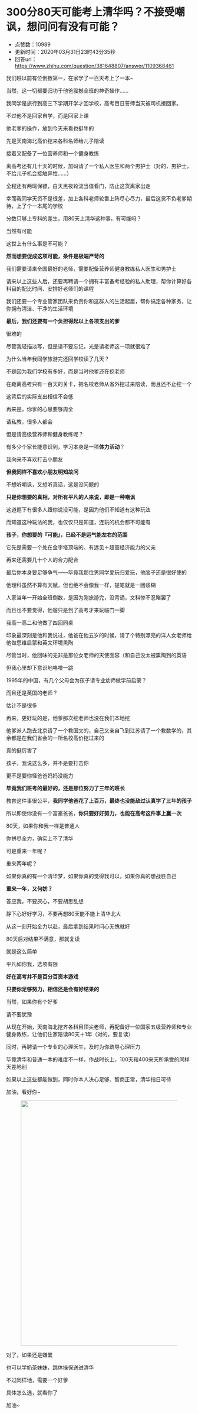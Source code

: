 # 300分80天可能考上清华吗？不接受嘲讽，想问问有没有可能？
- 点赞数：10989
- 更新时间：2020年03月31日23时43分35秒
- 回答url：https://www.zhihu.com/question/381648807/answer/1109368461
<body>
 <p data-pid="QcL4eBtb">我们班以前有位倒数第一，在家学了一百天考上了一本~</p>
 <p data-pid="o988PITs">当然，这一切都要归功于他爸震撼全班的神奇操作……</p>
 <p data-pid="kT8pEqcf">我同学是旅行到高三下学期开学才回学校，高考百日誓师当天被司机接回家。</p>
 <p data-pid="VkEwtG0H">不过他不是回家自学，而是回家上课</p>
 <p data-pid="N-7lG2Vb">他老爹的操作，放到今天来看也挺牛的</p>
 <p data-pid="dLzvkLDp">先是天南海北高价挖来各科名师给儿子陪读</p>
 <p data-pid="fJ5iPG2P">接着又配备了一位营养师和一个健身教练</p>
 <p data-pid="NHsOdgAT">离高考还有几十天的时候，加码请了一个私人医生和两个男护士（对的，男护士，不给儿子机会接触异性……）</p>
 <p data-pid="WIXkoG5d">全程还有两班保镖，白天黑夜轮流当值看门，防止这货离家出走</p>
 <p data-pid="teFn5dLt">幸而我同学天资不是很差，加上各科老师轮番上阵尽心尽力，最后这货不负老爹期待，上了个一本尾的学校</p>
 <p data-pid="3WEcrRHT">分数只够上专科的差生，用80天上清华这种事，有可能吗？</p>
 <p data-pid="DabRUzSK">当然有可能</p>
 <p data-pid="xVmYEMw5">这世上有什么事是不可能？</p>
 <p data-pid="ZoYxz5S_"><b>然而想要促成这项可能，条件是极端严苛的</b></p>
 <p data-pid="KsotYK3a">我们需要请来全国最好的老师，需要配备营养师健身教练私人医生和男护士</p>
 <p data-pid="FkSavXNb">请来以上这些人后，还要再聘请一个拥有丰富备考经验的私人助理，帮你计算好各科目的配比时间、安排好老师们的课程</p>
 <p data-pid="DSeGKr_V">我们还要一个专业管家团队来负责你和这群人的生活起居，帮你搞定各种家务，让你拥有清洁、干净的生活环境</p>
 <p data-pid="2TSw71Ax"><b>最后，我们还要有一个负担得起以上各项支出的爹</b></p>
 <p data-pid="6waP21vM">很难的</p>
 <p data-pid="A7wDkSLl">尽管我轻描淡写，但是请不要忘记，光是请老师这一项就很难了</p>
 <p data-pid="I0zDiZHg">为什么当年我同学旅游完还回学校读了几天？</p>
 <p data-pid="dDYPHYRk">不是因为我们学校有多好，而是当时他爹还在挖老师</p>
 <p data-pid="0nLOPBVG">在距离高考只有一百天的关卡，把名校老师从省外挖过来陪读，而且还不止挖一个</p>
 <p data-pid="xLh5XbWC">这背后的实际支出相信不会低</p>
 <p data-pid="we8MHCa5">再来是，你爹的心思要够周全</p>
 <p data-pid="_Fql_O9r">请私教，很多人都会</p>
 <p data-pid="SjY0rY3m">但是请高级营养师和健身教练呢？</p>
 <p data-pid="2vntHv0B">有多少个家长能意识到，学习本身是一项<b>体力活动</b>？</p>
 <p data-pid="pCTmeL9L">我向来不喜欢打击小朋友</p>
 <p data-pid="cO7eHZll"><b>但我同样不喜欢小朋友明知故问</b></p>
 <p data-pid="qd9ctqsS">不想听嘲讽，又想听真话，这是没问题的</p>
 <p data-pid="fiTgBDMM"><b>只是你想要的真相，对所有平凡的人来说，即是一种嘲讽</b></p>
 <p data-pid="nOTNeNCX">这道题下有很多人跟你说没可能，是因为他们不知道有这种玩法</p>
 <p data-pid="an4ItyFt">而知道这种玩法的我，也仅仅只是知道，连玩的机会都不可能有</p>
 <p data-pid="Cf0G19tm"><b>孩子，你想要的『可能』，已经不是运气能左右的范围</b></p>
 <p data-pid="UeHdLK56">它先是需要一个处在金字塔顶端的、有远见＋超高经济能力的父亲</p>
 <p data-pid="rZejAAlp">再来还需要几十个人的合力配合</p>
 <p data-pid="OtkgdO-p">最后你本身要足够争气——毕竟我那位男同学爱玩归爱玩，他脑子还是很好使的</p>
 <p data-pid="GpP71BBe">他理科虽然不算有天赋，但也绝不会像我一样，提笔就是一团浆糊</p>
 <p data-pid="sWDrX9Qq">人家当年一开始全班倒数，是因为刚旅游完，没背诵，文科惨不忍睹罢了</p>
 <p data-pid="mqWuUtFR">而且也不要觉得，他爸只是到了高考才来玩临门一脚</p>
 <p data-pid="v94aW1aS">我高一高二和他做了四回同桌</p>
 <p data-pid="Daoc2eD4">印象最深刻是他和我说过，他爸在他五岁的时候，请了个特别漂亮的洋人女老师给他做思维启蒙和英文环境熏陶</p>
 <p data-pid="ByZfw1MB">尽管当时，他回味的无非是那位女老师的天使面容（和自己没太被熏陶到的英语</p>
 <p data-pid="0ZTXCWDe">但我心里却下意识地咯噔一跳</p>
 <p data-pid="XpGeD5qP">1995年的中国，有几个父母会为孩子请专业幼师做学前启蒙？</p>
 <p data-pid="J42FLeoK">而且还是英国的老师？</p>
 <p data-pid="Qqx1OPp4">估计不是很多</p>
 <p data-pid="CgY1fRo1">再来，更好玩的是，他爹那次挖老师也没在我们本地挖</p>
 <p data-pid="Q3gUdDnE">他爹派人跑去北京请了一个教国文的，自己又亲自飞到江苏请了一个教数学的，其余都是在我们省会的一所名校高价挖过来的</p>
 <p data-pid="BXmtPVxN">真的挺厉害了</p>
 <p data-pid="LPVoL74l">孩子，我说这么多，并不是要打击你</p>
 <p data-pid="yzSNgRP2">更不是要你怪爸爸妈妈没能力</p>
 <p data-pid="gGEPXFG4"><b>毕竟我们班考的最好的，还是那位努力了三年的班长</b></p>
 <p data-pid="FWJdwYoo">教育这件事很公平，<b>我同学他爸花了上百万，最终也没能敌过认真学了三年的孩子</b></p>
 <p data-pid="p8-yoMa0">所以即使你没有一个富豪爸爸，<b>你只要好好努力，也能在高考这件事上赢一次</b></p>
 <p data-pid="cGE5MUiH">80天，如果你和我一样是普通人</p>
 <p data-pid="dilkB3S0">你拼尽全力，确实上不了清华</p>
 <p data-pid="qeHh6w-i">可是重来一年呢？</p>
 <p data-pid="sg3lbJUu">重来两年呢？</p>
 <p data-pid="m8CitmtH">如果你真的有一个清华梦，如果你真的觉得我可以，如果你真的想战胜自己</p>
 <p data-pid="sV38fbq2"><b>重来一年，又何妨？</b></p>
 <p data-pid="ImWwOjhj">答应我，不要灰心，不要胡思乱想</p>
 <p data-pid="vp8h7oXJ">静下心好好学习，不要再想80天能不能上清华北大</p>
 <p data-pid="_x6EJDOM">从这一刻开始全力以赴，最后拿到结果时问心无愧就好</p>
 <p data-pid="IJnQDWAd">80天后对结果不满意，那就复读</p>
 <p data-pid="HTTh43z8">就是这么简单</p>
 <p data-pid="HZND57t9">平凡如你我，选项有限</p>
 <p data-pid="dA_6bg9C"><b>好在高考并不是百分百资本游戏</b></p>
 <p data-pid="Di3-lAs0"><b>只要你足够努力，相信还是会有好结果的</b></p>
 <p data-pid="jue_F-bf">当然，如果你有个好爹</p>
 <p data-pid="8EuWi1Jr">请不要犹豫</p>
 <p data-pid="iHU67P2v">从现在开始，天南海北挖齐各科目顶尖老师，再配备好一位国家五级营养师和专业健身教练，让他们住家陪读80天＋1年（对的，要复读）</p>
 <p data-pid="NrAS93rb">同时，再聘请一个专业的心理医生，及时为你疏导心理压力</p>
 <p data-pid="-Ua6B6Yg">毕竟清华和普通一本的难度不一样，作战时长上，100天和400来天所承受的同样天差地别</p>
 <p data-pid="T7cdfw8p">如果以上这些都能做到，同时你本人决心足够、智商正常，清华指日可待</p>
 <p data-pid="6r8r40l7">加油，看好你~</p>
 <figure data-size="normal">
  <img src="https://pic1.zhimg.com/50/v2-26e3ac5bc6c10a52900eff932db18988_720w.jpg?source=1940ef5c" data-rawwidth="664" data-rawheight="664" data-size="normal" data-original-token="v2-99a249cf686176286a3b5d5056bc9732" data-default-watermark-src="https://pica.zhimg.com/50/v2-698a83a1d5275b4e1ff6be74e3e25633_720w.jpg?source=1940ef5c" class="origin_image zh-lightbox-thumb" width="664" data-original="https://picx.zhimg.com/v2-26e3ac5bc6c10a52900eff932db18988_r.jpg?source=1940ef5c">
 </figure>
 <p data-pid="4urHTi6a">对了，如果还是嫌累</p>
 <p data-pid="q2ayEKV9">也可以学奶茶妹妹，跳体操保送进清华</p>
 <p data-pid="W1tBXJdZ">不过同样地，需要一个好爹</p>
 <p data-pid="CNXp2irJ">具体怎么选，就看你了</p>
 <p data-pid="9tL0qHX3">加油~</p>
</body>